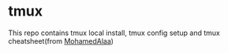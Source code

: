 # tmux

This repo contains tmux local install, tmux config setup and tmux cheatsheet(from [MohamedAlaa](https://gist.github.com/MohamedAlaa/2961058))